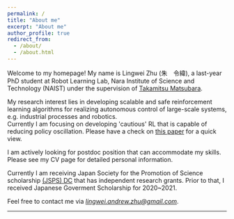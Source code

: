 ```yaml
---
permalink: /
title: "About me"
excerpt: "About me"
author_profile: true
redirect_from: 
  - /about/
  - /about.html
---
```


Welcome to my homepage! My name is Lingwei Zhu (朱　令緯), a last-year PhD student at Robot Learning Lab, Nara Institute of Science and Technology (NAIST) under the supervision of [Takamitsu Matsubara](https://scholar.google.com/citations?user=RFDSj_0AAAAJ&hl=en). 

My research interest lies in developing scalable and safe reinforcement learning algorithms for realizing autonomous control of large-scale systems, e.g. industrial processes and robotics.  
Currently I am focusing on developing 'cautious' RL that is capable of reducing policy oscillation. Please have a check on [this paper](https://arxiv.org/pdf/2107.05217.pdf) for a quick view.

I am actively looking for postdoc position that can accommodate my skills. Please see my CV page for detailed personal information.

Currently I am receiving Japan Society for the Promotion of Science scholarship [(JSPS) DC](https://www.jsps.go.jp/english/e-pd/index.html) that has independent research grants. Prior to that, I received Japanese Goverment Scholarship for 2020~2021. 


Feel free to contact me via *lingwei.andrew.zhu@gmail.com*.

****
